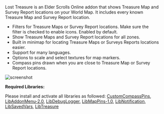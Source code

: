 ﻿Lost Treasure is an Elder Scrolls Online addon that shows Treasure Map and Survey Report locations on your World Map. It includes every known Treasure Map and Survey Report location.

* Filters for Treasure Maps or Survey Report locations. Make sure the filter is checked to enable icons. Enabled by default.
* Show Treasure Maps and Survey Report locations for all zones.
* Built in minimap for locating Treasure Maps or Surveys Reports locations easier.
* Support for many languages.
* Options to scale and select textures for map markers.
* Compass pins drawn when you are close to Treasure Map or Survey Report locations.

![screenshot](https://cdn-eso.mmoui.com/preview/pvw9389.png)

**Required Libraries:**

Please install and activate all libraries as followed:
[CustomCompassPins](https://www.esoui.com/downloads/info185-CustomCompassPins.html),
[LibAddonMenu-2.0](https://www.esoui.com/downloads/info7-LibAddonMenu.html),
[LibDebugLogger](https://www.esoui.com/downloads/info2275-LibDebugLogger.html),
[LibMapPins-1.0](https://www.esoui.com/downloads/info563-LibMapPins.html),
[LibNotification](https://www.esoui.com/downloads/info1224-CirconiansLibNotifications.html),
[LibSavedVars](https://www.esoui.com/downloads/info2161-LibSavedVars.html),
[LibTreasure](https://www.esoui.com/downloads/info3227-LibTreasure.html)
